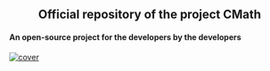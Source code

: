 <h2 align="center">Official repository of the project CMath</h2>
<h4>An open-source project for the developers by the developers</h4>
<a href ="https://github.com/JayedRafiProjects"><img src="https://github.com/JayedRafiProjects/cmath.c/blob/main/cm_icon_transparent.png" alt="cover"></a>

